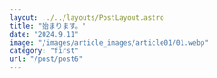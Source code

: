 ```yaml
---
layout: ../../layouts/PostLayout.astro
title: "始まります。"
date: "2024.9.11"
image: "/images/article_images/article01/01.webp"
category: "first"
url: "/post/post6"
---
```


